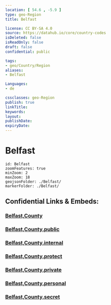 ```yaml
---
location: [ 54.6 , -5.9 ] 
type: geo-Region
title: Belfast

license: CC BY-SA 4.0
source: https://datahub.io/core/country-codes
isDeleted: false
isReadOnly: false
draft: false
confidential: public

tags:
- geo/Country/Region
aliases:
- Belfast

Languages:
- de

cssclasses: geo-Region
publish: true
linkTitle: 
keywords: 
layout: 
publishDate: 
expiryDate: 
---
```


# Belfast

```leaflet
id: Belfast
zoomFeatures: true 
minZoom: 2 
maxZoom: 18
geojsonFolder: ./Belfast/
markerFolder: ./Belfast/
```


## Confidential Links & Embeds: 

### [Belfast,County](/_Standards/Earth/Continent/Europe/Europe~North/UK/Ireland~North/counties~Ireland~North/Belfast,County.md) 

### [Belfast,County.public](/_public/Earth/Continent/Europe/Europe~North/UK/Ireland~North/counties~Ireland~North/Belfast,County.public.md) 

### [Belfast,County.internal](/_internal/Earth/Continent/Europe/Europe~North/UK/Ireland~North/counties~Ireland~North/Belfast,County.internal.md) 

### [Belfast,County.protect](/_protect/Earth/Continent/Europe/Europe~North/UK/Ireland~North/counties~Ireland~North/Belfast,County.protect.md) 

### [Belfast,County.private](/_private/Earth/Continent/Europe/Europe~North/UK/Ireland~North/counties~Ireland~North/Belfast,County.private.md) 

### [Belfast,County.personal](/_personal/Earth/Continent/Europe/Europe~North/UK/Ireland~North/counties~Ireland~North/Belfast,County.personal.md) 

### [Belfast,County.secret](/_secret/Earth/Continent/Europe/Europe~North/UK/Ireland~North/counties~Ireland~North/Belfast,County.secret.md)

